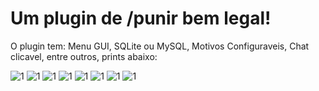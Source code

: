 # Um plugin de /punir bem legal!

O plugin tem: Menu GUI, SQLite ou MySQL, Motivos Configuraveis, Chat clicavel, entre outros, prints abaixo:

<img alt="1" src="https://i.imgur.com/ahLSGK1.png" />
<img alt="1" src="https://i.imgur.com/jkbQEQK.png" />
<img alt="1" src="https://i.imgur.com/0L5i8VR.png" />
<img alt="1" src="https://i.imgur.com/wYYKdTZ.png" />
<img alt="1" src="https://i.imgur.com/UOCbNwq.png" />
<img alt="1" src="https://i.imgur.com/QCabg96.png" />
<img alt="1" src="https://i.imgur.com/AsOBEoI.png" />
<img alt="1" src="https://i.imgur.com/9pEbwTP.png" />

